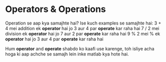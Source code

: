 # Operators & Operations


Operation se aap kya samajhte hai? Ise kuch examples se samajhte hai:
3 + 4 mei addition ek **operator** hai jo 3 aur 4 par **operate** kar raha hai
7 / 2 mei division ek **operator** hai jo 7 aur 2 par **operate** kar raha hai
9 % 2 mei % ek **operator** hai jo 3 aur 4 par **operate** kar raha hai

Hum **operator** and **operate** shabdo ko kaafi use karenge, toh isliye acha hoga ki aap achche se samajh lein inke matlab kya hote hai.

